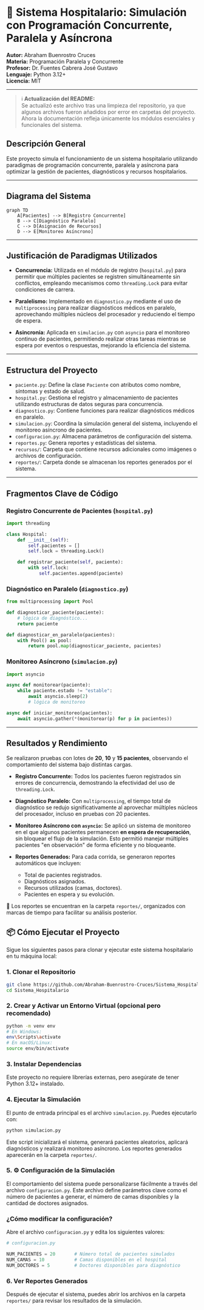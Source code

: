 # 🏥 Sistema Hospitalario: Simulación con Programación Concurrente, Paralela y Asíncrona

**Autor:** Abraham Buenrostro Cruces  
**Materia:** Programación Paralela y Concurrente  
**Profesor:** Dr. Fuentes Cabrera José Gustavo  
**Lenguaje:** Python 3.12+  
**Licencia:** MIT

---
> ℹ️ **Actualización del README:**  
> Se actualizó este archivo tras una limpieza del repositorio, ya que algunos archivos fueron añadidos por error en carpetas del proyecto. Ahora la documentación refleja únicamente los módulos esenciales y funcionales del sistema.

## Descripción General

Este proyecto simula el funcionamiento de un sistema hospitalario utilizando paradigmas de programación concurrente, paralela y asíncrona para optimizar la gestión de pacientes, diagnósticos y recursos hospitalarios.

---

## Diagrama del Sistema

```mermaid
graph TD
    A[Pacientes] --> B[Registro Concurrente]
    B --> C[Diagnóstico Paralelo]
    C --> D[Asignación de Recursos]
    D --> E[Monitoreo Asíncrono]
```

---

## Justificación de Paradigmas Utilizados

- **Concurrencia:** Utilizada en el módulo de registro (`hospital.py`) para permitir que múltiples pacientes se registren simultáneamente sin conflictos, empleando mecanismos como `threading.Lock` para evitar condiciones de carrera.

- **Paralelismo:** Implementado en `diagnostico.py` mediante el uso de `multiprocessing` para realizar diagnósticos médicos en paralelo, aprovechando múltiples núcleos del procesador y reduciendo el tiempo de espera.

- **Asincronía:** Aplicada en `simulacion.py` con `asyncio` para el monitoreo continuo de pacientes, permitiendo realizar otras tareas mientras se espera por eventos o respuestas, mejorando la eficiencia del sistema.

---

## Estructura del Proyecto

- `paciente.py`: Define la clase `Paciente` con atributos como nombre, síntomas y estado de salud.
- `hospital.py`: Gestiona el registro y almacenamiento de pacientes utilizando estructuras de datos seguras para concurrencia.
- `diagnostico.py`: Contiene funciones para realizar diagnósticos médicos en paralelo.
- `simulacion.py`: Coordina la simulación general del sistema, incluyendo el monitoreo asíncrono de pacientes.
- `configuracion.py`: Almacena parámetros de configuración del sistema.
- `reportes.py`: Genera reportes y estadísticas del sistema.
- `recursos/`: Carpeta que contiene recursos adicionales como imágenes o archivos de configuración.
- `reportes/`: Carpeta donde se almacenan los reportes generados por el sistema.

---

## Fragmentos Clave de Código

### Registro Concurrente de Pacientes (`hospital.py`)

```python
import threading

class Hospital:
    def __init__(self):
        self.pacientes = []
        self.lock = threading.Lock()

    def registrar_paciente(self, paciente):
        with self.lock:
            self.pacientes.append(paciente)
```

### Diagnóstico en Paralelo (`diagnostico.py`)

```python
from multiprocessing import Pool

def diagnosticar_paciente(paciente):
    # lógica de diagnóstico...
    return paciente

def diagnosticar_en_paralelo(pacientes):
    with Pool() as pool:
        return pool.map(diagnosticar_paciente, pacientes)
```

### Monitoreo Asíncrono (`simulacion.py`)

```python
import asyncio

async def monitorear(paciente):
    while paciente.estado != "estable":
        await asyncio.sleep(2)
        # lógica de monitoreo

async def iniciar_monitoreo(pacientes):
    await asyncio.gather(*(monitorear(p) for p in pacientes))
```

---

## Resultados y Rendimiento

Se realizaron pruebas con lotes de **20**, **10** y **15 pacientes**, observando el comportamiento del sistema bajo distintas cargas.

- **Registro Concurrente:** Todos los pacientes fueron registrados sin errores de concurrencia, demostrando la efectividad del uso de `threading.Lock`.

- **Diagnóstico Paralelo:** Con `multiprocessing`, el tiempo total de diagnóstico se redujo significativamente al aprovechar múltiples núcleos del procesador, incluso en pruebas con 20 pacientes.

- **Monitoreo Asíncrono con `asyncio`:** Se aplicó un sistema de monitoreo en el que algunos pacientes permanecen **en espera de recuperación**, sin bloquear el flujo de la simulación. Esto permitió manejar múltiples pacientes "en observación" de forma eficiente y no bloqueante.

- **Reportes Generados:** Para cada corrida, se generaron reportes automáticos que incluyen:
  - Total de pacientes registrados.
  - Diagnósticos asignados.
  - Recursos utilizados (camas, doctores).
  - Pacientes en espera y su evolución.

📂 Los reportes se encuentran en la carpeta `reportes/`, organizados con marcas de tiempo para facilitar su análisis posterior.

## 📦 Cómo Ejecutar el Proyecto

Sigue los siguientes pasos para clonar y ejecutar este sistema hospitalario en tu máquina local:

### 1. Clonar el Repositorio

```bash
git clone https://github.com/Abraham-Buenrostro-Cruces/Sistema_Hospitalario.git
cd Sistema_Hospitalario
```

### 2. Crear y Activar un Entorno Virtual (opcional pero recomendado)

```bash
python -m venv env
# En Windows:
env\Scripts\activate
# En macOS/Linux:
source env/bin/activate
```

### 3. Instalar Dependencias

Este proyecto no requiere librerías externas, pero asegúrate de tener Python 3.12+ instalado.

### 4. Ejecutar la Simulación

El punto de entrada principal es el archivo `simulacion.py`. Puedes ejecutarlo con:

```bash
python simulacion.py
```

Este script inicializará el sistema, generará pacientes aleatorios, aplicará diagnósticos y realizará monitoreo asíncrono. Los reportes generados aparecerán en la carpeta `reportes/`.


### 5. ⚙️ Configuración de la Simulación

El comportamiento del sistema puede personalizarse fácilmente a través del archivo `configuracion.py`. Este archivo define parámetros clave como el número de pacientes a generar, el número de camas disponibles y la cantidad de doctores asignados.

### ¿Cómo modificar la configuración?

Abre el archivo `configuracion.py` y edita los siguientes valores:

```python
# configuracion.py

NUM_PACIENTES = 20       # Número total de pacientes simulados
NUM_CAMAS = 10           # Camas disponibles en el hospital
NUM_DOCTORES = 5         # Doctores disponibles para diagnóstico
```

### 6. Ver Reportes Generados

Después de ejecutar el sistema, puedes abrir los archivos en la carpeta `reportes/` para revisar los resultados de la simulación.



